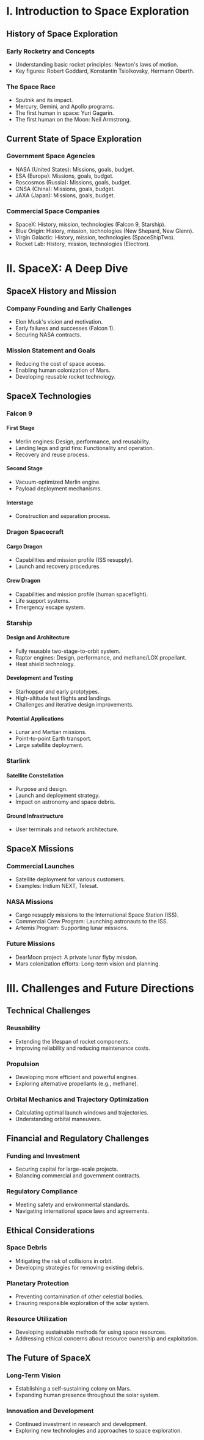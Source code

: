 # I. Introduction to Space Exploration

## History of Space Exploration

### Early Rocketry and Concepts
*   Understanding basic rocket principles: Newton's laws of motion.
*   Key figures: Robert Goddard, Konstantin Tsiolkovsky, Hermann Oberth.

### The Space Race
*   Sputnik and its impact.
*   Mercury, Gemini, and Apollo programs.
*   The first human in space: Yuri Gagarin.
*   The first human on the Moon: Neil Armstrong.

## Current State of Space Exploration

### Government Space Agencies
*   NASA (United States): Missions, goals, budget.
*   ESA (Europe): Missions, goals, budget.
*   Roscosmos (Russia): Missions, goals, budget.
*   CNSA (China): Missions, goals, budget.
*   JAXA (Japan): Missions, goals, budget.

### Commercial Space Companies
*   SpaceX: History, mission, technologies (Falcon 9, Starship).
*   Blue Origin: History, mission, technologies (New Shepard, New Glenn).
*   Virgin Galactic: History, mission, technologies (SpaceShipTwo).
*   Rocket Lab: History, mission, technologies (Electron).

# II. SpaceX: A Deep Dive

## SpaceX History and Mission

### Company Founding and Early Challenges
*   Elon Musk's vision and motivation.
*   Early failures and successes (Falcon 1).
*   Securing NASA contracts.

### Mission Statement and Goals
*   Reducing the cost of space access.
*   Enabling human colonization of Mars.
*   Developing reusable rocket technology.

## SpaceX Technologies

### Falcon 9

#### First Stage
*   Merlin engines: Design, performance, and reusability.
*   Landing legs and grid fins: Functionality and operation.
*   Recovery and reuse process.

#### Second Stage
*   Vacuum-optimized Merlin engine.
*   Payload deployment mechanisms.

#### Interstage
*   Construction and separation process.

### Dragon Spacecraft

#### Cargo Dragon
*   Capabilities and mission profile (ISS resupply).
*   Launch and recovery procedures.

#### Crew Dragon
*   Capabilities and mission profile (human spaceflight).
*   Life support systems.
*   Emergency escape system.

### Starship

#### Design and Architecture
*   Fully reusable two-stage-to-orbit system.
*   Raptor engines: Design, performance, and methane/LOX propellant.
*   Heat shield technology.

#### Development and Testing
*   Starhopper and early prototypes.
*   High-altitude test flights and landings.
*   Challenges and iterative design improvements.

#### Potential Applications
*   Lunar and Martian missions.
*   Point-to-point Earth transport.
*   Large satellite deployment.

### Starlink

#### Satellite Constellation
*   Purpose and design.
*   Launch and deployment strategy.
*   Impact on astronomy and space debris.

#### Ground Infrastructure
*   User terminals and network architecture.

## SpaceX Missions

### Commercial Launches
*   Satellite deployment for various customers.
*   Examples: Iridium NEXT, Telesat.

### NASA Missions
*   Cargo resupply missions to the International Space Station (ISS).
*   Commercial Crew Program: Launching astronauts to the ISS.
*   Artemis Program: Supporting lunar missions.

### Future Missions
*   DearMoon project: A private lunar flyby mission.
*   Mars colonization efforts: Long-term vision and planning.

# III. Challenges and Future Directions

## Technical Challenges

### Reusability
*   Extending the lifespan of rocket components.
*   Improving reliability and reducing maintenance costs.

### Propulsion
*   Developing more efficient and powerful engines.
*   Exploring alternative propellants (e.g., methane).

### Orbital Mechanics and Trajectory Optimization
*   Calculating optimal launch windows and trajectories.
*   Understanding orbital maneuvers.

## Financial and Regulatory Challenges

### Funding and Investment
*   Securing capital for large-scale projects.
*   Balancing commercial and government contracts.

### Regulatory Compliance
*   Meeting safety and environmental standards.
*   Navigating international space laws and agreements.

## Ethical Considerations

### Space Debris
*   Mitigating the risk of collisions in orbit.
*   Developing strategies for removing existing debris.

### Planetary Protection
*   Preventing contamination of other celestial bodies.
*   Ensuring responsible exploration of the solar system.

### Resource Utilization
*   Developing sustainable methods for using space resources.
*   Addressing ethical concerns about resource ownership and exploitation.

## The Future of SpaceX

### Long-Term Vision
*   Establishing a self-sustaining colony on Mars.
*   Expanding human presence throughout the solar system.

### Innovation and Development
*   Continued investment in research and development.
*   Exploring new technologies and approaches to space exploration.
